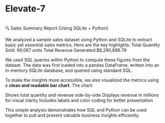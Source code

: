 # Elevate-7
<br>
🔍 Sales Summary Report (Using SQLite + Python)

We analyzed a sample sales dataset using Python and SQLite to extract basic yet essential sales metrics. Here are the key highlights:
Total Quantity Sold: 99,067 units
Total Revenue Generated:$8,290,886.79

We used SQL queries within Python to compute these figures from the dataset. The data was first loaded into a pandas DataFrame, written into an in-memory SQLite database, and queried using standard SQL.

To make the insights more accessible, we also visualized the metrics using a **clean and readable bar chart**. The chart:

Shows total quantity and revenue side-by-side
Displays revenue in millions for visual clarity
Includes labels and color coding for better presentation

This simple analysis demonstrates how SQL and Python can be used together to pull and present valuable business insights efficiently.

